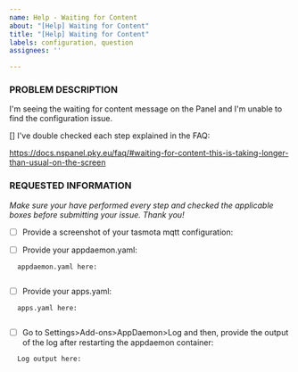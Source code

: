```yaml
---
name: Help - Waiting for Content
about: "[Help] Waiting for Content"
title: "[Help] Waiting for Content"
labels: configuration, question
assignees: ''

---
```


<!-- Thanks for reporting a problem for this project. READ THIS FIRST:

This issue template is meant to help with Waiting for Content Message ONLY

Please take a few minutes to complete the requested information below.
The ability to provide assistance is greatly hampered without it.

DO NOT DELETE ANY TEXT from this template! Otherwise the issue will be auto-closed.
-->


### PROBLEM DESCRIPTION

I'm seeing the waiting for content message on the Panel and I'm unable to find the configuration issue.

[] I've double checked each step explained in the FAQ:

https://docs.nspanel.pky.eu/faq/#waiting-for-content-this-is-taking-longer-than-usual-on-the-screen

### REQUESTED INFORMATION
_Make sure your have performed every step and checked the applicable boxes before submitting your issue. Thank you!_

- [ ] Provide a screenshot of your tasmota mqtt configuration:



- [ ] Provide your appdaemon.yaml:
```
  appdaemon.yaml here:


```

- [ ] Provide your apps.yaml:
```
  apps.yaml here:


```
- [ ] Go to Settings>Add-ons>AppDaemon>Log and then, provide the output of the log after restarting the appdaemon container:
```
  Log output here:


```
